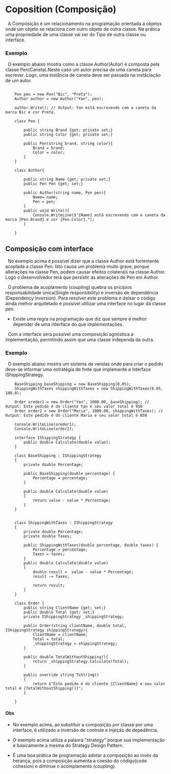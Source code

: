 # Coposition (Composição)

&nbsp; A Composição é um relacionamento na programação orientada a objetos onde um objeto se relaciona com outro objeto de outra classe. Na prática uma propriedade de uma classe vai ser do Tipo de outra classe ou interface.

### Exemplo

&nbsp; O exemplo abaixo mostra como a classe Author(Autor) é composta pela classe Pen(Caneta).Neste caso um autor precisa de uma caneta para escrever. Logo, uma instância de caneta  deve ser passada na instâciação de um autor.

```

    Pen pen = new Pen("Bic", "Preta");
    Author author = new Author("Yan", pen);

    author.Write(); // Output: Yan está escrevendo com a caneta da marca Bic e cor Preta.

    class Pen {

        public string Brand {get; private set;}
        public string Color {get; private set;}

        public Pen(string brand, string color){
            Brand = brand;
            Color = color;
        }
    }

    class Author{

        public string Name {get; private set;}
        public Pen Pen {get; set;} 

        public Author(string name, Pen pen){
            Name= name;
            Pen = pen;
        }
        public void Write(){
            Console.WriteLine($"{Name} está escrevendo com a caneta da marca {Pen.Brand} e cor {Pen.Color}.");
        }

    }
```

## Composição com interface

&nbsp; No exemplo acima é possível dizer que a classe Author está fortemente acoplada a classe Pen. Isto causa um problema muito grave, porque alterações na classe Pen, podem causar efeitos colaterais na classe Author. Logo o desenvolvedor terá que persistir as alterações de Pen em Author.<br>

&nbsp; O problema de acoplamento (coupling) quebra os pricípios responsabilidade única(Single responsibility) e inversão de dependência (Dependency inversion). Para resolver este problema e deixar o código ainda melhor arquitetado é possível utilizar uma interface no lugar da classe pen.

- Existe uma regra na programação que diz que sempre é melhor depender de uma interface do que implementações.

&nbsp; Com a interface será possível uma composição agnóstica a implementação, permitindo assim que uma classe independa da outra.

### Exemplo

&nbsp; O exemplo abaixo mostra um sistema de vendas onde para criar o pedido deve-se informar uma estratégia de frete que implemente a interface IShippingStrategy.

```
    BaseShipping baseShipping = new BaseShipping(0.05);
    ShippingWithTaxes shippingWithTaxes = new ShippingWithTaxes(0.05, 100.0);

    Order oreder1 = new Order("Yan", 1000.00, baseShipping); // Output: Este pedido é do cliente Yan e seu valor total é 950
    Order order2 = new Order("Maria", 1000.00, shippingWithTaxes); // Output: Este pedido é do cliente Maria e seu valor total é 850

    Console.WriteLine(oreder1);
    Console.WriteLine(order2);

    interface IShippingStrategy {
        public double Calculate(double value);
    }

    class BaseShipping : IShippingStrategy
    {
        private double Percentage;

        public BaseShipping(double percentage) {
            Percentage = percentage;
        }

        public double Calculate(double value)
        {
            return value - value * Percentage;
        }
    }


    class ShippingWithTaxes : IShippingStrategy
    {
        private double Percentage;
        private double Taxes;

        public ShippingWithTaxes(double percentage, double taxes) {
            Percentage = percentage;
            Taxes = taxes;
        }
        public double Calculate(double value)
        {
            double result =  value - value * Percentage;
            result -= Taxes;

            return result;
        }
    }

    class Order {
        public string ClientName {get; set;}
        public double Total {get; set;}
        private IShippingStrategy _shippingStrategy;

        public Order(string clientName, double total, IShippingStrategy shippingStrategy){
            ClientName = clientName;
            Total = total;
            _shippingStrategy = shippingStrategy;
        }

        public double TotalWithoutShipping(){
            return _shippingStrategy.Calculate(Total);
        }

        public override string ToString()
        {
            return $"Este pedido é do cliente {ClientName} e seu valor total é {TotalWithoutShipping()}";
        }

    }
```

#### Obs

- No exemplo acima, ao substituir a composição por classe por uma interface, é utilizado a inversão de controle e injeção de depedência.

- O exemplo acima utiliza a palavra "strategy" porque sua implementação é basicamente a mesma do Strategy Design Pattern. 

- É uma boa prática de programação adotar a composição ao invés da herança, pois a composição aumenta a coesão do código(code cohesion) e diminue o acomplamento (coupling).